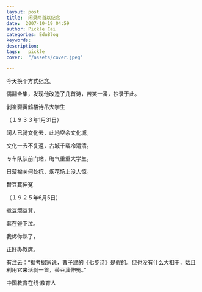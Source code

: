 ```yaml
---
layout: post  
title:  闲录两首以纪念  
date:  2007-10-19 04:59  
author: Pickle Cai  
categories: EduBlog  
keywords: 
description:   
tags:	pickle   
cover:  "/assets/cover.jpeg"  

---  
```

    
今天换个方式纪念。



偶翻全集，发现他改造了几首诗，苦笑一番，抄录于此。



剥崔颢黄鹤楼诗吊大学生

（１９３３年1月31日）



 



阔人已骑文化去，此地空余文化城。

 

文化一去不复返，古城千载冷清清。

 

专车队队前门站，晦气重重大学生。

 

日薄榆关何处抗，烟花场上没人惊。

 

 

替豆萁伸冤

（１９２５年6月5日）



 



煮豆燃豆萁，



 



萁在釜下泣。



 



我烬你熟了，



 



正好办教席。



 



有注云：“据考据家说，曹子建的《七步诗》是假的。但也没有什么大相干，姑且利用它来活剥一首，替豆萁伸冤。”



		    
 中国教育在线·教育人

